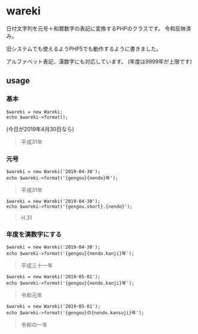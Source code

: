 # wareki

日付文字列を元号＋和暦数字の表記に変換するPHPのクラスです。
令和反映済み。

旧システムでも使えるようPHP5でも動作するように書きました。

アルファベット表記、漢数字にも対応しています。
(年度は9999年が上限です)


## usage

### 基本

```
$wareki = new Wareki;
echo $wareki->format();
```
(今日が2019年4月30日なら)
> 平成31年

### 元号

```
$wareki = new Wareki('2019-04-30');
echo $wareki->format('{gengou}{nendo}年');
```
> 平成31年

```
$wareki = new Wareki('2019-04-30');
echo $wareki->format('{gengou.short}.{nendo}');
```
> H.31

### 年度を漢数字にする

```
$wareki = new Wareki('2019-04-30');
echo $wareki->format('{gengou}{nendo.kanji}年');
```
> 平成三十一年

```
$wareki = new Wareki('2019-05-01');
echo $wareki->format('{gengou}{nendo.kanji}年');
```
> 令和元年

```
$wareki = new Wareki('2019-05-01');
echo $wareki->format('{gengou}の{nendo.kansuji}年');
```
> 令和の一年
